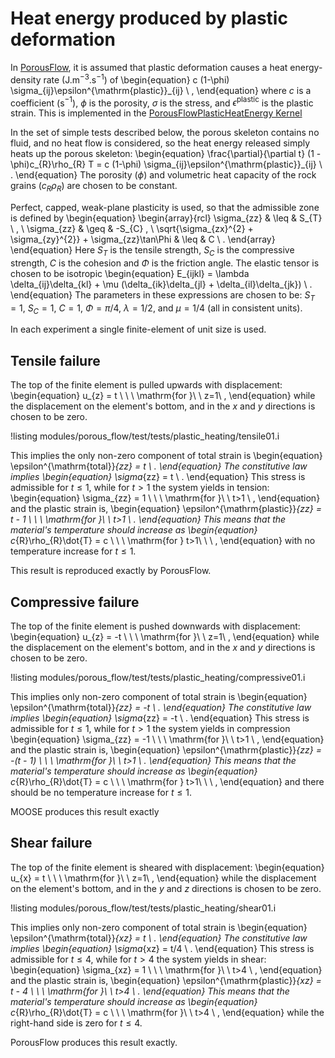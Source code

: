 # Heat energy produced by plastic deformation

In [PorousFlow](porous_flow/governing_equations.md), it is assumed that plastic deformation causes a heat energy-density rate
(J.m$^{-3}$.s$^{-1}$) of
\begin{equation}
c (1-\phi) \sigma_{ij}\epsilon^{\mathrm{plastic}}_{ij} \ ,
\end{equation}
where $c$ is a coefficient (s$^{-1}$), $\phi$ is the porosity,
$\sigma$ is the stress, and $\epsilon^{\mathrm{plastic}}$ is the
plastic strain.  This is implemented in the [PorousFlowPlasticHeatEnergy Kernel](PorousFlowPlasticHeatEnergy.md)

In the set of simple tests described below, the porous skeleton contains no fluid, and no heat flow is considered, so the heat energy
released simply heats up the porous skeleton:
\begin{equation}
\frac{\partial}{\partial t} (1 - \phi)c_{R}\rho_{R} T = c (1-\phi)
\sigma_{ij}\epsilon^{\mathrm{plastic}}_{ij} \ .
\end{equation}
The porosity ($\phi$) and volumetric heat
capacity of the rock grains ($c_{R}\rho_{R}$) are chosen to be constant.

Perfect, capped, weak-plane plasticity is used, so that the admissible
zone is defined by
\begin{equation}
\begin{array}{rcl}
\sigma_{zz} & \leq & S_{T} \ , \\
\sigma_{zz} & \geq & -S_{C} \, \\
\sqrt{\sigma_{zx}^{2} + \sigma_{zy}^{2}} + \sigma_{zz}\tan\Phi & \leq
& C \ .
\end{array}
\end{equation}
Here $S_{T}$ is the tensile strength, $S_{C}$ is the compressive
strength, $C$ is the cohesion and $\Phi$ is the friction angle.  The
elastic tensor is chosen to be isotropic
\begin{equation}
E_{ijkl} = \lambda \delta_{ij}\delta_{kl} + \mu
(\delta_{ik}\delta_{jl} + \delta_{il}\delta_{jk}) \ .
\end{equation}
The parameters in these expressions are chosen to be: $S_{T}=1$,
$S_{C}=1$, $C=1$, $\Phi=\pi/4$, $\lambda=1/2$, and $\mu=1/4$ (all in
consistent units).

In each experiment a single finite-element of unit size is used.

## Tensile failure

The top of the finite element is pulled upwards with displacement:
\begin{equation}
u_{z} = t \ \ \ \mathrm{for }\ \ z=1\ ,
\end{equation}
while the displacement on the element's bottom, and in the $x$ and $y$ directions is chosen to be
zero.

!listing modules/porous_flow/test/tests/plastic_heating/tensile01.i

This implies the only non-zero component of total strain is
\begin{equation}
\epsilon^{\mathrm{total}}_{zz} = t \ .
\end{equation}
The constitutive law implies
\begin{equation}
\sigma_{zz} = t \ .
\end{equation}
This stress is admissible for $t\leq 1$, while for $t>1$ the system
yields in tension:
\begin{equation}
\sigma_{zz} = 1 \ \ \ \mathrm{for }\ \  t>1 \ ,
\end{equation}
and the plastic strain is,
\begin{equation}
\epsilon^{\mathrm{plastic}}_{zz} = t - 1 \ \ \ \mathrm{for }\ \  t>1 \ .
\end{equation}
This means that the material's temperature should increase as
\begin{equation}
c_{R}\rho_{R}\dot{T} = c \ \ \ \mathrm{for } t>1\ \  \ ,
\end{equation}
with no temperature increase for $t\leq 1$.

This result is reproduced exactly by PorousFlow.

## Compressive failure

The top of the finite element is pushed downwards with displacement:
\begin{equation}
u_{z} = -t \ \ \ \mathrm{for }\ \ z=1\ ,
\end{equation}
while the displacement on the element's bottom, and in the $x$ and $y$ directions is chosen to be
zero.

!listing modules/porous_flow/test/tests/plastic_heating/compressive01.i

This implies only non-zero component of total strain is
\begin{equation}
\epsilon^{\mathrm{total}}_{zz} = -t \ .
\end{equation}
The constitutive law implies
\begin{equation}
\sigma_{zz} = -t \ .
\end{equation}
This stress is admissible for $t\leq 1$, while for $t>1$ the system
yields in compression
\begin{equation}
\sigma_{zz} = -1 \ \ \ \mathrm{for }\ \  t>1 \ ,
\end{equation}
and the plastic strain is,
\begin{equation}
\epsilon^{\mathrm{plastic}}_{zz} = -(t - 1) \ \ \ \mathrm{for }\ \  t>1 \ .
\end{equation}
This means that the material's temperature should increase as
\begin{equation}
c_{R}\rho_{R}\dot{T} = c \ \ \ \mathrm{for } t>1\ \  \ ,
\end{equation}
and there should be no temperature increase for $t\leq 1$.

MOOSE produces this result exactly

## Shear failure

The top of the finite element is sheared with displacement:
\begin{equation}
u_{x} = t \ \ \ \mathrm{for }\ \ z=1\ ,
\end{equation}
while the displacement on the element's bottom, and in the $y$ and $z$ directions is chosen to be
zero.

!listing modules/porous_flow/test/tests/plastic_heating/shear01.i

This implies only non-zero component of total strain is
\begin{equation}
\epsilon^{\mathrm{total}}_{xz} = t \ .
\end{equation}
The constitutive law implies
\begin{equation}
\sigma_{xz} = t/4 \ .
\end{equation}
This stress is admissible for $t\leq 4$, while for $t>4$ the system
yields in shear:
\begin{equation}
\sigma_{xz} = 1 \ \ \ \mathrm{for }\ \  t>4 \ ,
\end{equation}
and the plastic strain is,
\begin{equation}
\epsilon^{\mathrm{plastic}}_{xz} = t - 4 \ \ \ \mathrm{for }\ \  t>4 \ .
\end{equation}
This means that the material's temperature should increase as
\begin{equation}
c_{R}\rho_{R}\dot{T} = c \ \ \ \mathrm{for }\ \  t>4 \ ,
\end{equation}
while the right-hand side is zero for $t\leq 4$.

PorousFlow produces this result exactly.
